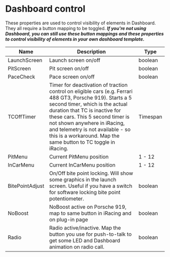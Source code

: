 # Dashboard control

These properties are used to control visibility of elements in Dashboard. They all require a button mapping to be toggled. _**If you're not using Dashboard, you can still use these button mappings and these properties to control visibility of elements in your own dashboard template.**_&#x20;

| Name            | Description                                                                                                                                                                                                                                                                                                                                             | Type     |
| --------------- | ------------------------------------------------------------------------------------------------------------------------------------------------------------------------------------------------------------------------------------------------------------------------------------------------------------------------------------------------------- | -------- |
| LaunchScreen    | Launch screen on/off                                                                                                                                                                                                                                                                                                                                    | boolean  |
| PitScreen       | Pit screen on/off                                                                                                                                                                                                                                                                                                                                       | boolean  |
| PaceCheck       | Pace screen on/off                                                                                                                                                                                                                                                                                                                                      | boolean  |
| TCOffTimer      | Timer for deactivation of traction control on eligible cars (e.g. Ferrari 488 GT3, Porsche 919). Starts a 5 second timer, which is the actual duration that TC is inactive for these cars. This 5 second timer is not shown anywhere in iRacing, and telemetry is not available - so this is a workaround. Map the same button to TC toggle in iRacing. | Timespan |
| PitMenu         | Current PitMenu position                                                                                                                                                                                                                                                                                                                                | 1 - 12   |
| InCarMenu       | Current InCarMenu position                                                                                                                                                                                                                                                                                                                              | 1 - 12   |
| BitePointAdjust | On/Off bite point locking. Will show some graphics in the launch screen. Useful if you have a switch for software locking bite point potentiometer.                                                                                                                                                                                                     | boolean  |
| NoBoost         | NoBoost active on Porsche 919, map to same button in iRacing and on plug-in page                                                                                                                                                                                                                                                                        | boolean  |
| Radio           | Radio active/inactive. Map the button you use for push-to-talk to get some LED and Dashboard animation on radio call.                                                                                                                                                                                                                                   | boolean  |
